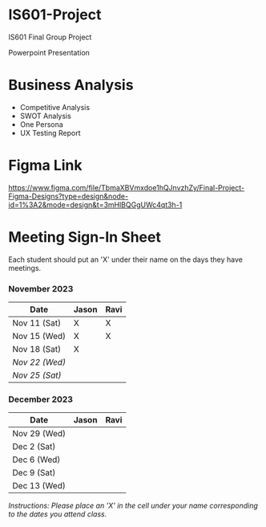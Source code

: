 # IS601-Project
IS601 Final Group Project

<a src="https://docs.google.com/presentation/d/1faP4Dp4cHeU-8A7E41OaL2NlqED99aKVKjt5rRHeuKA/edit?usp=sharing">Powerpoint Presentation</a>

# Business Analysis
- <a src=Documentation/Competitive_Analysis.md>Competitive Analysis</a>
- <a src=Documentation/SWOT_Analysis.md>SWOT Analysis</a>
- <a src=Documentation/One_Persona.md>One Persona</a>
- <a src=Documentation/UX_Testing_Report.md>UX Testing Report</a>
# Figma Link
https://www.figma.com/file/TbmaXBVmxdoe1hQJnvzhZy/Final-Project-Figma-Designs?type=design&node-id=1%3A2&mode=design&t=3mHlBQGgUWc4qt3h-1

# Meeting Sign-In Sheet

Each student should put an 'X' under their name on the days they have meetings.

### November 2023

| Date        | Jason | Ravi |
|-------------|------|-------|
| Nov 11 (Sat)|  X   | X     |
| Nov 15 (Wed)|  X   | X     |
| Nov 18 (Sat)|  X   |       |
| *Nov 22 (Wed)* |       |           |  <!-- Skipped for Thanksgiving -->
| *Nov 25 (Sat)* |       |           | <!-- Skipped for Thanksgiving -->

### December 2023

| Date        | Jason | Ravi|
|-------------|-----------|-----------|
| Nov 29 (Wed)|           |           |
| Dec 2 (Sat) |           |           |
| Dec 6 (Wed) |           |           |
| Dec 9 (Sat) |           |           |
| Dec 13 (Wed)|           |           |

*Instructions: Please place an 'X' in the cell under your name corresponding to the dates you attend class.*
